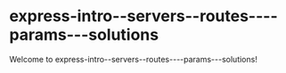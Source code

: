 # express-intro--servers--routes----params---solutions

Welcome to express-intro--servers--routes----params---solutions!
